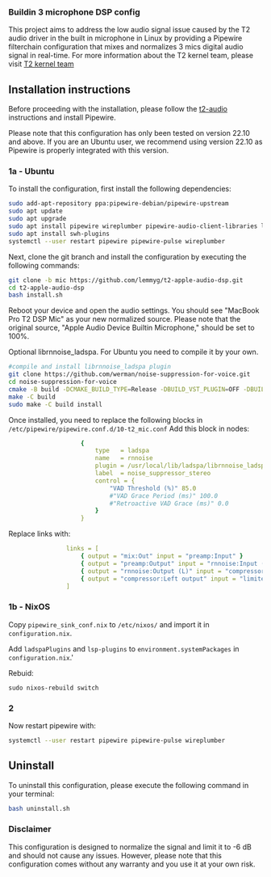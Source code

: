 ### Buildin 3 microphone  DSP config

This project aims to address the low audio signal issue caused by the T2 audio driver in the built in microphone in Linux by providing a Pipewire filterchain configuration that mixes and normalizes 3 mics digital audio signal in real-time. For more information about the T2 kernel team, please visit [T2 kernel team](https://wiki.t2linux.org/)

## Installation instructions

Before proceeding with the installation, please follow the [t2-audio](https://wiki.t2linux.org/guides/audio-config) instructions and install Pipewire.

Please note that this configuration has only been tested on version 22.10 and above. If you are an Ubuntu user, we recommend using version 22.10 as Pipewire is properly integrated with this version.

### 1a - Ubuntu

To install the configuration, first install the following dependencies:

```sh
sudo add-apt-repository ppa:pipewire-debian/pipewire-upstream
sudo apt update
sudo apt upgrade
sudo apt install pipewire wireplumber pipewire-audio-client-libraries libpipewire-0.3-modules libspa-0.2-{bluetooth,jack,modules} pipewire{,-{audio-client-libraries,pulse,bin,tests}}
sudo apt install swh-plugins
systemctl --user restart pipewire pipewire-pulse wireplumber
```

Next, clone the git branch and install the configuration by executing the following commands:

```sh
git clone -b mic https://github.com/lemmyg/t2-apple-audio-dsp.git
cd t2-apple-audio-dsp
bash install.sh
```
Reboot your device and open the audio settings. You should see "MacBook Pro T2 DSP Mic" as your new normalized source. Please note that the original source, "Apple Audio Device Builtin Microphone," should be set to 100%.

Optional librnnoise_ladspa.
For Ubuntu you need to compile it by your own.

```sh
#compile and install librnnoise_ladspa plugin
git clone https://github.com/werman/noise-suppression-for-voice.git
cd noise-suppression-for-voice
cmake -B build -DCMAKE_BUILD_TYPE=Release -DBUILD_VST_PLUGIN=OFF -DBUILD_VST3_PLUGIN=OFF -DBUILD_LV2_PLUGIN=OFF -DBUILD_LADSPA_PLUGIN=ON -DBUILD_AU_PLUGIN=OFF -DBUILD_AUV3_PLUGIN=OFF -DBUILD_TESTS=OFF
make -C build
sudo make -C build install
```
Once installed, you need to replace the following blocks in `/etc/pipewire/pipewire.conf.d/10-t2_mic.conf`
Add this block in nodes:

```yaml
                    {
                        type   = ladspa
                        name   = rnnoise
                        plugin = /usr/local/lib/ladspa/librnnoise_ladspa.so
                        label  = noise_suppressor_stereo
                        control = {
                            "VAD Threshold (%)" 85.0
                            #"VAD Grace Period (ms)" 100.0
                            #"Retroactive VAD Grace (ms)" 0.0
                        }
                    }
```
Replace links with:

```yaml
                links = [
                    { output = "mix:Out" input = "preamp:Input" }
                    { output = "preamp:Output" input = "rnnoise:Input (L)" }
                    { output = "rnnoise:Output (L)" input = "compressor:Left input" }
                    { output = "compressor:Left output" input = "limiter:Input 1" }
                ]
```

### 1b - NixOS

Copy `pipewire_sink_conf.nix` to `/etc/nixos/` and import it in `configuration.nix`.

Add `ladspaPlugins` and `lsp-plugins` to `environment.systemPackages` in `configuration.nix`.'

Rebuid:
```
sudo nixos-rebuild switch   
```

### 2

Now restart pipewire with:

```sh
systemctl --user restart pipewire pipewire-pulse wireplumber
```

## Uninstall
To uninstall this configuration, please execute the following command in your terminal:

```sh
bash uninstall.sh
```

### Disclaimer
This configuration is designed to normalize the signal and limit it to -6 dB and should not cause any issues. However, please note that this configuration comes without any warranty and you use it at your own risk.
